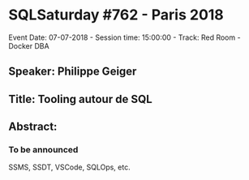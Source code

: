 # SQLSaturday #762 - Paris 2018
Event Date: 07-07-2018 - Session time: 15:00:00 - Track: Red Room - Docker  DBA
## Speaker: Philippe Geiger
## Title: Tooling autour de SQL
## Abstract:
### To be announced
SSMS, SSDT, VSCode, SQLOps, etc.
